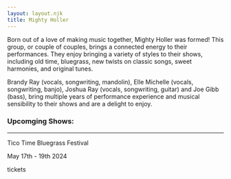 ```yaml
---
layout: layout.njk
title: Mighty Holler
---
```



Born out of a love of making music together, Mighty Holler was formed! This group, or couple of couples, brings a connected energy to their performances. They enjoy bringing a variety of styles to their shows, including old time, bluegrass, new twists on classic songs, sweet harmonies, and original tunes.

Brandy Ray (vocals, songwriting, mandolin), Elle Michelle (vocals, songwriting, banjo), Joshua Ray (vocals, songwriting, guitar) and Joe Gibb (bass), bring multiple years of performance experience and musical sensibility to their shows and are a delight to enjoy.


### Upcomging Shows:
---

Tico Time Bluegrass Festival

May 17th - 19th 2024

<a class='ticket-button' type='button'>tickets</a>
